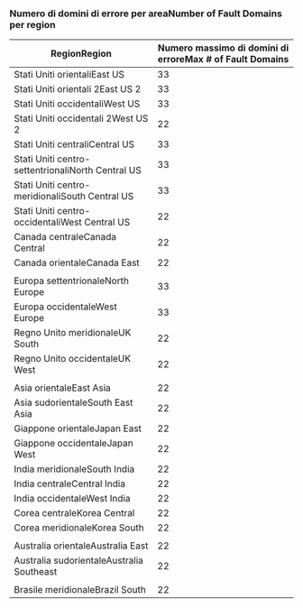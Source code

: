 ### <a name="number-of-fault-domains-per-region"></a><span data-ttu-id="6ba6d-101">Numero di domini di errore per area</span><span class="sxs-lookup"><span data-stu-id="6ba6d-101">Number of Fault Domains per region</span></span>

| <span data-ttu-id="6ba6d-102">Region</span><span class="sxs-lookup"><span data-stu-id="6ba6d-102">Region</span></span>              | <span data-ttu-id="6ba6d-103">Numero massimo di domini di errore</span><span class="sxs-lookup"><span data-stu-id="6ba6d-103">Max # of Fault Domains</span></span>  |
|---------------------|-------------------------|
| <span data-ttu-id="6ba6d-104">Stati Uniti orientali</span><span class="sxs-lookup"><span data-stu-id="6ba6d-104">East US</span></span>             | <span data-ttu-id="6ba6d-105">3</span><span class="sxs-lookup"><span data-stu-id="6ba6d-105">3</span></span>                       |
| <span data-ttu-id="6ba6d-106">Stati Uniti orientali 2</span><span class="sxs-lookup"><span data-stu-id="6ba6d-106">East US 2</span></span>           | <span data-ttu-id="6ba6d-107">3</span><span class="sxs-lookup"><span data-stu-id="6ba6d-107">3</span></span>                       |
| <span data-ttu-id="6ba6d-108">Stati Uniti occidentali</span><span class="sxs-lookup"><span data-stu-id="6ba6d-108">West US</span></span>             | <span data-ttu-id="6ba6d-109">3</span><span class="sxs-lookup"><span data-stu-id="6ba6d-109">3</span></span>                       |
| <span data-ttu-id="6ba6d-110">Stati Uniti occidentali 2</span><span class="sxs-lookup"><span data-stu-id="6ba6d-110">West US 2</span></span>           | <span data-ttu-id="6ba6d-111">2</span><span class="sxs-lookup"><span data-stu-id="6ba6d-111">2</span></span>                       |
| <span data-ttu-id="6ba6d-112">Stati Uniti centrali</span><span class="sxs-lookup"><span data-stu-id="6ba6d-112">Central US</span></span>          | <span data-ttu-id="6ba6d-113">3</span><span class="sxs-lookup"><span data-stu-id="6ba6d-113">3</span></span>                       |
| <span data-ttu-id="6ba6d-114">Stati Uniti centro-settentrionali</span><span class="sxs-lookup"><span data-stu-id="6ba6d-114">North Central US</span></span>    | <span data-ttu-id="6ba6d-115">3</span><span class="sxs-lookup"><span data-stu-id="6ba6d-115">3</span></span>                       |
| <span data-ttu-id="6ba6d-116">Stati Uniti centro-meridionali</span><span class="sxs-lookup"><span data-stu-id="6ba6d-116">South Central US</span></span>    | <span data-ttu-id="6ba6d-117">3</span><span class="sxs-lookup"><span data-stu-id="6ba6d-117">3</span></span>                       |
| <span data-ttu-id="6ba6d-118">Stati Uniti centro-occidentali</span><span class="sxs-lookup"><span data-stu-id="6ba6d-118">West Central US</span></span>     | <span data-ttu-id="6ba6d-119">2</span><span class="sxs-lookup"><span data-stu-id="6ba6d-119">2</span></span>                       |
| <span data-ttu-id="6ba6d-120">Canada centrale</span><span class="sxs-lookup"><span data-stu-id="6ba6d-120">Canada Central</span></span>      | <span data-ttu-id="6ba6d-121">2</span><span class="sxs-lookup"><span data-stu-id="6ba6d-121">2</span></span>                       |
| <span data-ttu-id="6ba6d-122">Canada orientale</span><span class="sxs-lookup"><span data-stu-id="6ba6d-122">Canada East</span></span>         | <span data-ttu-id="6ba6d-123">2</span><span class="sxs-lookup"><span data-stu-id="6ba6d-123">2</span></span>                       |
|                     |                         |
| <span data-ttu-id="6ba6d-124">Europa settentrionale</span><span class="sxs-lookup"><span data-stu-id="6ba6d-124">North Europe</span></span>        | <span data-ttu-id="6ba6d-125">3</span><span class="sxs-lookup"><span data-stu-id="6ba6d-125">3</span></span>                       |
| <span data-ttu-id="6ba6d-126">Europa occidentale</span><span class="sxs-lookup"><span data-stu-id="6ba6d-126">West Europe</span></span>         | <span data-ttu-id="6ba6d-127">3</span><span class="sxs-lookup"><span data-stu-id="6ba6d-127">3</span></span>                       |
| <span data-ttu-id="6ba6d-128">Regno Unito meridionale</span><span class="sxs-lookup"><span data-stu-id="6ba6d-128">UK South</span></span>            | <span data-ttu-id="6ba6d-129">2</span><span class="sxs-lookup"><span data-stu-id="6ba6d-129">2</span></span>                       |
| <span data-ttu-id="6ba6d-130">Regno Unito occidentale</span><span class="sxs-lookup"><span data-stu-id="6ba6d-130">UK West</span></span>             | <span data-ttu-id="6ba6d-131">2</span><span class="sxs-lookup"><span data-stu-id="6ba6d-131">2</span></span>                       |
|                     |                         |
| <span data-ttu-id="6ba6d-132">Asia orientale</span><span class="sxs-lookup"><span data-stu-id="6ba6d-132">East Asia</span></span>           | <span data-ttu-id="6ba6d-133">2</span><span class="sxs-lookup"><span data-stu-id="6ba6d-133">2</span></span>                       |
| <span data-ttu-id="6ba6d-134">Asia sudorientale</span><span class="sxs-lookup"><span data-stu-id="6ba6d-134">South East Asia</span></span>     | <span data-ttu-id="6ba6d-135">2</span><span class="sxs-lookup"><span data-stu-id="6ba6d-135">2</span></span>                       |
| <span data-ttu-id="6ba6d-136">Giappone orientale</span><span class="sxs-lookup"><span data-stu-id="6ba6d-136">Japan East</span></span>          | <span data-ttu-id="6ba6d-137">2</span><span class="sxs-lookup"><span data-stu-id="6ba6d-137">2</span></span>                       |
| <span data-ttu-id="6ba6d-138">Giappone occidentale</span><span class="sxs-lookup"><span data-stu-id="6ba6d-138">Japan West</span></span>          | <span data-ttu-id="6ba6d-139">2</span><span class="sxs-lookup"><span data-stu-id="6ba6d-139">2</span></span>                       |
| <span data-ttu-id="6ba6d-140">India meridionale</span><span class="sxs-lookup"><span data-stu-id="6ba6d-140">South India</span></span>         | <span data-ttu-id="6ba6d-141">2</span><span class="sxs-lookup"><span data-stu-id="6ba6d-141">2</span></span>                       |
| <span data-ttu-id="6ba6d-142">India centrale</span><span class="sxs-lookup"><span data-stu-id="6ba6d-142">Central India</span></span>       | <span data-ttu-id="6ba6d-143">2</span><span class="sxs-lookup"><span data-stu-id="6ba6d-143">2</span></span>                       |
| <span data-ttu-id="6ba6d-144">India occidentale</span><span class="sxs-lookup"><span data-stu-id="6ba6d-144">West India</span></span>          | <span data-ttu-id="6ba6d-145">2</span><span class="sxs-lookup"><span data-stu-id="6ba6d-145">2</span></span>                       |
| <span data-ttu-id="6ba6d-146">Corea centrale</span><span class="sxs-lookup"><span data-stu-id="6ba6d-146">Korea Central</span></span>       | <span data-ttu-id="6ba6d-147">2</span><span class="sxs-lookup"><span data-stu-id="6ba6d-147">2</span></span>                       |
| <span data-ttu-id="6ba6d-148">Corea meridionale</span><span class="sxs-lookup"><span data-stu-id="6ba6d-148">Korea South</span></span>         | <span data-ttu-id="6ba6d-149">2</span><span class="sxs-lookup"><span data-stu-id="6ba6d-149">2</span></span>                       |
|                     |                         |
| <span data-ttu-id="6ba6d-150">Australia orientale</span><span class="sxs-lookup"><span data-stu-id="6ba6d-150">Australia East</span></span>      | <span data-ttu-id="6ba6d-151">2</span><span class="sxs-lookup"><span data-stu-id="6ba6d-151">2</span></span>                       |
| <span data-ttu-id="6ba6d-152">Australia sudorientale</span><span class="sxs-lookup"><span data-stu-id="6ba6d-152">Australia Southeast</span></span> | <span data-ttu-id="6ba6d-153">2</span><span class="sxs-lookup"><span data-stu-id="6ba6d-153">2</span></span>                       |
|                     |                         |
| <span data-ttu-id="6ba6d-154">Brasile meridionale</span><span class="sxs-lookup"><span data-stu-id="6ba6d-154">Brazil South</span></span>        | <span data-ttu-id="6ba6d-155">2</span><span class="sxs-lookup"><span data-stu-id="6ba6d-155">2</span></span>                       |